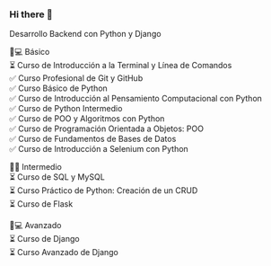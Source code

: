 ### Hi there 👋

<!--
**despinola91/despinola91** is a ✨ _special_ ✨ repository because its `README.md` (this file) appears on your GitHub profile.

Here are some ideas to get you started:

- 🔭 I’m currently working on ...
- 🌱 I’m currently learning ...
- 👯 I’m looking to collaborate on ...
- 🤔 I’m looking for help with ...
- 💬 Ask me about ...
- 📫 How to reach me: ...
- 😄 Pronouns: ...
- ⚡ Fun fact: ...
-->

Desarrollo Backend con Python y Django

👶💻 Básico  
⏳ Curso de Introducción a la Terminal y Línea de Comandos  
✅ Curso Profesional de Git y GitHub  
✅ Curso Básico de Python  
✅ Curso de Introducción al Pensamiento Computacional con Python  
✅ Curso de Python Intermedio  
✅ Curso de POO y Algoritmos con Python  
✅ Curso de Programación Orientada a Objetos: POO  
✅ Curso de Fundamentos de Bases de Datos  
✅ Curso de Introducción a Selenium con Python  
  
👨‍💻 Intermedio  
⏳ Curso de SQL y MySQL  
⏳ Curso Práctico de Python: Creación de un CRUD  
⏳ Curso de Flask  
  
🧓💻 Avanzado  
⏳ Curso de Django  
⏳ Curso Avanzado de Django  
